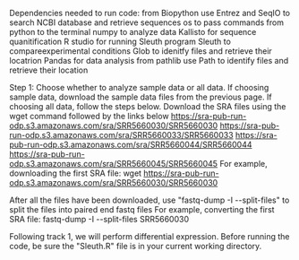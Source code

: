 Dependencies needed to run code:
from Biopython use Entrez and SeqIO to search NCBI database and retrieve sequences
os to pass commands from python to the terminal
numpy to analyze data
Kallisto for sequence quanitification
R studio for running Sleuth program
Sleuth to compareexperimental conditions
Glob to idenitfy files and retrieve their locatrion
Pandas for data analysis
from pathlib use Path to identify files and retrieve their location

Step 1: Choose whether to analyze sample data or all data. If choosing sample data, download the sample data files from the previous page.
If choosing all data, follow the steps below.
Download the SRA files using the wget command followed by the links below
https://sra-pub-run-odp.s3.amazonaws.com/sra/SRR5660030/SRR5660030
https://sra-pub-run-odp.s3.amazonaws.com/sra/SRR5660033/SRR5660033
https://sra-pub-run-odp.s3.amazonaws.com/sra/SRR5660044/SRR5660044
https://sra-pub-run-odp.s3.amazonaws.com/sra/SRR5660045/SRR5660045
For example, downloading the first SRA file: wget https://sra-pub-run-odp.s3.amazonaws.com/sra/SRR5660030/SRR5660030

After all the files have been downloaded, use "fastq-dump -I --split-files" to split the files into paired end fastq files
For example, converting the first SRA file: fastq-dump -I --split-files SRR5660030

Following track 1, we will perform differential expression.
Before running the code, be sure the "Sleuth.R" file is in your current working directory.
